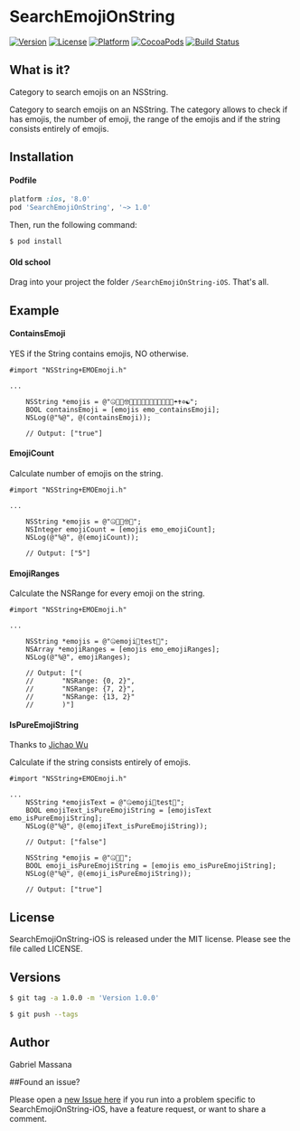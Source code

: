 # SearchEmojiOnString

[![Version](https://img.shields.io/cocoapods/v/SearchEmojiOnString.svg?style=flat-square)](http://cocoapods.org/pods/SearchEmojiOnString)
[![License](https://img.shields.io/cocoapods/l/SearchEmojiOnString.svg?style=flat-square)](http://cocoapods.org/pods/SearchEmojiOnString)
[![Platform](https://img.shields.io/cocoapods/p/SearchEmojiOnString.svg?style=flat-square)](http://cocoapods.org/pods/SearchEmojiOnString)
[![CocoaPods](https://img.shields.io/cocoapods/metrics/doc-percent/SearchEmojiOnString.svg?style=flat-square)](http://cocoapods.org/pods/SearchEmojiOnString)
[![Build Status](https://img.shields.io/travis/GabrielMassana/SearchEmojiOnString-iOS/master.svg?style=flat-square)](https://travis-ci.org/GabrielMassana/SearchEmojiOnString-iOS)

##   What is it?

Category to search emojis on an NSString. 

Category to search emojis on an NSString. The category allows to check if has emojis, the number of emoji, the range of the emojis and if the string consists entirely of emojis.

## Installation

#### Podfile

```ruby
platform :ios, '8.0'
pod 'SearchEmojiOnString', '~> 1.0'
```

Then, run the following command:

```bash
$ pod install
```

#### Old school

Drag into your project the folder `/SearchEmojiOnString-iOS`. That's all.

## Example

#### ContainsEmoji

YES if the String contains emojis, NO otherwise.

```objc
#import "NSString+EMOEmoji.h"

...

    NSString *emojis = @"🤐🤑🤒🤓🤔🤕🤖🤗🤘🦀🦁🦂🦃🦄🧀☂️✝️✡️☯️";
    BOOL containsEmoji = [emojis emo_containsEmoji];
    NSLog(@"%@", @(containsEmoji));

    // Output: ["true"]
```

#### EmojiCount

Calculate number of emojis on the string.

```objc
#import "NSString+EMOEmoji.h"

...

    NSString *emojis = @"🤐🤑🤒🤓🤔";
    NSInteger emojiCount = [emojis emo_emojiCount];
    NSLog(@"%@", @(emojiCount));

    // Output: ["5"]
```

#### EmojiRanges

Calculate the NSRange for every emoji on the string.

```objc
#import "NSString+EMOEmoji.h"

...

    NSString *emojis = @"🤐emoji🤑test🤒";
    NSArray *emojiRanges = [emojis emo_emojiRanges];
    NSLog(@"%@", emojiRanges);
    
    // Output: ["(
    //    	 "NSRange: {0, 2}",
    //    	 "NSRange: {7, 2}",
    //    	 "NSRange: {13, 2}"
    //		 )"]
```

#### IsPureEmojiString 
Thanks to [Jichao Wu](https://github.com/wujichao)

Calculate if the string consists entirely of emojis.

```objc
#import "NSString+EMOEmoji.h"

...
    NSString *emojisText = @"🤐emoji🤑test🤒";
    BOOL emojiText_isPureEmojiString = [emojisText emo_isPureEmojiString];
    NSLog(@"%@", @(emojiText_isPureEmojiString));
    
    // Output: ["false"]
        
    NSString *emojis = @"🤐🤑🤒";
    BOOL emoji_isPureEmojiString = [emojis emo_isPureEmojiString];
    NSLog(@"%@", @(emoji_isPureEmojiString));

    // Output: ["true"]
 ```
 
## License

SearchEmojiOnString-iOS is released under the MIT license. Please see the file called LICENSE.

## Versions

```bash
$ git tag -a 1.0.0 -m 'Version 1.0.0'

$ git push --tags
```

## Author

Gabriel Massana

##Found an issue?

Please open a [new Issue here](https://github.com/GabrielMassana/SearchEmojiOnString-iOS/issues/new) if you run into a problem specific to SearchEmojiOnString-iOS, have a feature request, or want to share a comment.

